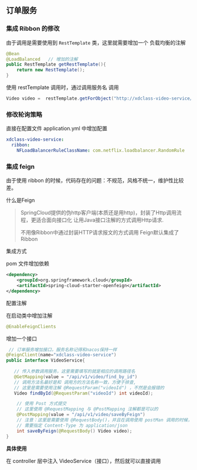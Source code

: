 ## 订单服务

### 集成 Ribbon 的修改

由于调用是需要使用到 `RestTemplate` 类，这里就需要增加一个 负载均衡的注解
```java
@Bean
@LoadBalanced   // 增加的注解
public RestTemplate getRestTemplate(){
    return new RestTemplate();
}
```

使用 restTemplate 调用时，通过调用服务名 调用
```java
Video video =  restTemplate.getForObject("http://xdclass-video-service/api/v1/video/find_by_id?videoId="+videoId, Video.class);
```


### 修改轮询策略

直接在配置文件 application.yml 中增加配置
```yaml
xdclass-video-service:
  ribbon:
    NFLoadBalancerRuleClassName: com.netflix.loadbalancer.RandomRule
```


### 集成 feign 

由于使用 ribbon 的时候，代码存在的问题：不规范，风格不统一，维护性比较差。

什么是Feign

> SpringCloud提供的伪http客户端(本质还是用http)，封装了Http调用流程，更适合面向接口化
 让用Java接口注解的方式调用Http请求.
>
> 不用像Ribbon中通过封装HTTP请求报文的方式调用 Feign默认集成了Ribbon

集成方式

pom 文件增加依赖
```xml
<dependency>
    <groupId>org.springframework.cloud</groupId>
    <artifactId>spring-cloud-starter-openfeign</artifactId>
</dependency>
```

配置注解

在启动类中增加注解
```java
@EnableFeignClients
```

增加一个接口

```java
 // 订单服务增加接口，服务名称记得和nacos保持一样
@FeignClient(name="xdclass-video-service") 
public interface VideoService{
    
   // 传入参数调用服务，这里需要填写的就是相应的调用路径名
   @GetMapping(value = "/api/v1/video/find_by_id")
   // 调用方法名最好是和 调用方的方法名称一致，方便于排查, 
   // 这里是需要使用注解 @RequestParam("videoId") ，不然是会报错的
   Video findById(@RequestParam("videoId") int videoId); 

    // 使用 Post 方式提交
    // 这里使用 @RequestMapping 与 @PostMapping 注解都是可以的
    @PostMapping(value = "/api/v1/video/saveByFeign")
    // 注意：这里是需要使用 @RequestBody()，并且在调用使用 postMan 调用的时候，
    // 需要指定 Content-Type 为 application/json
    int saveByFeign(@RequestBody() Video video);
}
```

**具体使用**

在 controller 层中注入 VideoService（接口），然后就可以直接调用